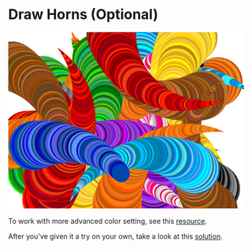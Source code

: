 # Draw Horns \(Optional\)

![](../.gitbook/assets/image%20%28372%29.png)

To work with more advanced color setting, see this [resource](../resources/advance-colors-in-snap.md).

After you've given it a try on your own, take a look at this [solution](https://snap.berkeley.edu/snap/snap.html#cloud:Username=annechinn&ProjectName=art-horns).

